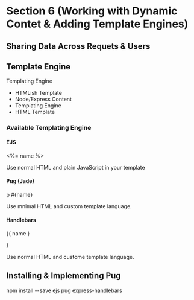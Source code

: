 # Section 6 (Working with Dynamic Contet & Adding Template Engines)

## Sharing Data Across Requets & Users
## Template Engine
Templating Engine
- HTMLish Template
- Node/Express Content
- Templating Engine
- HTML Template

### Available Templating Engine
#### EJS
<p><%= name %></p>

Use normal HTML and plain JavaScript in your template

#### Pug (Jade)
p #{name}

Use mnimal HTML and custom template language.

#### Handlebars
<p>{{ name }</p>}

Use normal HTML and custome template language.

## Installing & Implementing Pug
npm install --save ejs pug express-handlebars